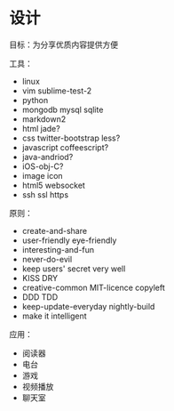 设计
=======


目标：为分享优质内容提供方便

工具：

* linux
* vim sublime-test-2
* python
* mongodb mysql sqlite
* markdown2
* html jade?
* css twitter-bootstrap less?
* javascript coffeescript?
* java-andriod?
* iOS-obj-C?
* image icon
* html5 websocket
* ssh ssl https


原则：

* create-and-share
* user-friendly eye-friendly
* interesting-and-fun
* never-do-evil
* keep users' secret very well
* KISS DRY
* creative-common MIT-licence copyleft
* DDD TDD
* keep-update-everyday nightly-build
* make it intelligent

应用：

* 阅读器
* 电台
* 游戏
* 视频播放
* 聊天室

